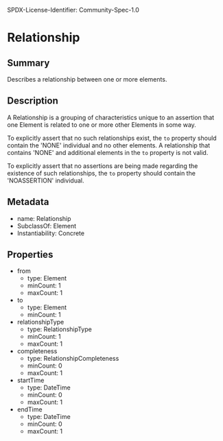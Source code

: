 SPDX-License-Identifier: Community-Spec-1.0

# Relationship

## Summary

Describes a relationship between one or more elements.

## Description

A Relationship is a grouping of characteristics unique to an assertion
that one Element is related to one or more other Elements in some way.

To explicitly assert that no such relationships exist, the `to` property 
should contain the 'NONE' individual and no other elements.
A relationship that contains 'NONE' and additional elements in the `to` property is not valid.

To explicitly assert that no assertions are being made regarding the 
existence of such relationships, the `to` property should contain the 'NOASSERTION' individual.

## Metadata

- name: Relationship
- SubclassOf: Element
- Instantiability: Concrete

## Properties

- from
  - type: Element
  - minCount: 1
  - maxCount: 1
- to
  - type: Element
  - minCount: 1
- relationshipType
  - type: RelationshipType
  - minCount: 1
  - maxCount: 1
- completeness
  - type: RelationshipCompleteness
  - minCount: 0
  - maxCount: 1
- startTime
  - type: DateTime
  - minCount: 0
  - maxCount: 1
- endTime
  - type: DateTime
  - minCount: 0
  - maxCount: 1

